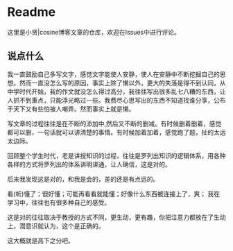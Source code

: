# Readme

这里是小贤|cosine博客文章的仓库，欢迎在Issues中进行评论。

## 说点什么

我一直鼓励自己多写文字，感觉文字能使人安静，使人在安静中不断挖掘自己的思想。然而一直没怎么写的原因，事实上除了懒以外，更大的失落是得不到认同，从中学时代开始，我的作文就没怎么得过高分，我往往写出很多乱七八糟的东西，让人抓不到重点，只能浮光略过一些。我费尽心思写出的东西不知道找谁分享，公布于天下又有些怕被人嘲弄。然而事实上就是懒。

写文章的过程往往是在不断的添加中,然后又不断的删减。有时候删着删着，感觉都可以删，一句话就可以讲清楚的事情。有时候加着加着，感觉跑了题，扯的太远太边际。

回顾整个学生时代，老是讲授知识的过程，往往是罗列出知识的逻辑体系，用各种各样的方式将罗列出的体系讲明讲通，让人确信，这是对的。

后来我发现这是对的，和我是会的，差的还是有点远的。

看(听)懂了；很好懂；可能再看看就能懂；好像什么东西被连接上了，爽； 我在学习中，往往也有很多种自己的感受。

这是对的往往取决于教授的方式不同，更生动，更有趣，你把注意力都放在了生动上，潜意识就认为，这个是正确的。

这大概就是高下之分吧。